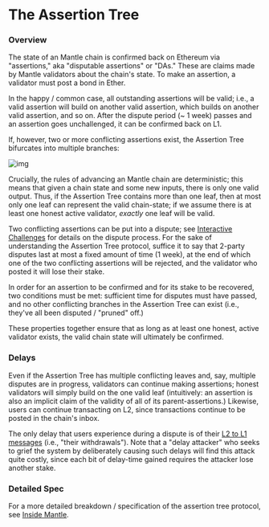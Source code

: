 # The Assertion Tree

### Overview

The state of an Mantle chain is confirmed back on Ethereum via "assertions," aka "disputable assertions" or "DAs." These are claims made by Mantle validators about the chain's state. To make an assertion, a validator must post a bond in Ether.

In the happy / common case, all outstanding assertions will be valid; i.e., a valid assertion will build on another valid assertion, which builds on another valid assertion, and so on. After the dispute period (~ 1 week) passes and an assertion goes unchallenged, it can be confirmed back on L1.

If, however, two or more conflicting assertions exist, the Assertion Tree bifurcates into multiple branches:

![img](assertionTree.png)

Crucially, the rules of advancing an Mantle chain are deterministic; this means that given a chain state and some new inputs, there is only one valid output. Thus, if the Assertion Tree contains more than one leaf, then at most only one leaf can represent the valid chain-state; if we assume there is at least one honest active validator, _exactly_ one leaf will be valid.

Two conflicting assertions can be put into a dispute; see [Interactive Challenges](./proving/challenge-manager.md) for details on the dispute process. For the sake of understanding the Assertion Tree protocol, suffice it to say that 2-party disputes last at most a fixed amount of time (1 week), at the end of which one of the two conflicting assertions will be rejected, and the validator who posted it will lose their stake.

In order for an assertion to be confirmed and for its stake to be recovered, two conditions must be met: sufficient time for disputes must have passed, and no other conflicting branches in the Assertion Tree can exist (i.e., they've all been disputed / "pruned" off.)

These properties together ensure that as long as at least one honest, active validator exists, the valid chain state will ultimately be confirmed.

### Delays

Even if the Assertion Tree has multiple conflicting leaves and, say, multiple disputes are in progress, validators can continue making assertions; honest validators will simply build on the one valid leaf (intuitively: an assertion is also an implicit claim of the validity of all of its parent-assertions.) Likewise, users can continue transacting on L2, since transactions continue to be posted in the chain's inbox.

The only delay that users experience during a dispute is of their [L2 to L1 messages](./mtos/l2-to-l1-messaging.md) (i.e., "their withdrawals"). Note that a "delay attacker" who seeks to grief the system by deliberately causing such delays will find this attack quite costly, since each bit of delay-time gained requires the attacker lose another stake.

### Detailed Spec

For a more detailed breakdown / specification of the assertion tree protocol, see [Inside Mantle](inside-mantle-mantle#mantle#rollup#protocol).

